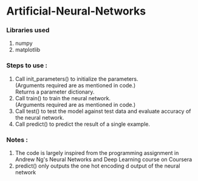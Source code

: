 # Artificial-Neural-Networks
<h3>Libraries used</h3>
<ol>
  <li>numpy</li>
  <li>matplotlib</li>
</ol>
<H3>Steps to use : </h3>
<ol>
  <li>Call init_parameters() to initialize the parameters.<br>(Arguments required are as mentioned in code.)<br>Returns a parameter dictionary.</li>
  <li>Call train() to train the neural network.<br>(Arguments required are as mentioned in code.)</li>
  <li>Call test() to test the model against test data and evaluate accuracy of the neural network.</li>
  <li>Call predict() to predict the result of a single example.</li>
</ol>
<H3>Notes : </h3>
<ol>
  <li>The code is largely inspired from the programming assignment in Andrew Ng's Neural Networks and Deep Learning course on Coursera
  <li>predict() only outputs the one hot encoding d output of the neural network</li>
</ol>

